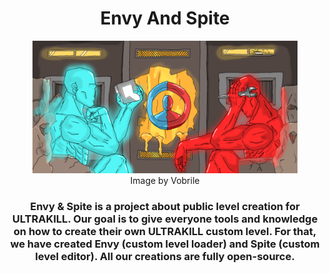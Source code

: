 <div align="center">
<h1 align="center">Envy And Spite</h1>

<figure>
    <img alt="VobrileBanner" src="./VobrileBanner.png">
    <figcaption align="center">Image by Vobrile</figcaption>
</figure>


<h3>Envy & Spite is a project about public level creation for ULTRAKILL. Our goal is to
give everyone tools and knowledge on how to create their own ULTRAKILL custom level. For that, we have
created Envy (custom level loader) and Spite (custom level editor). All our creations are fully open-source.</h3>

</div>